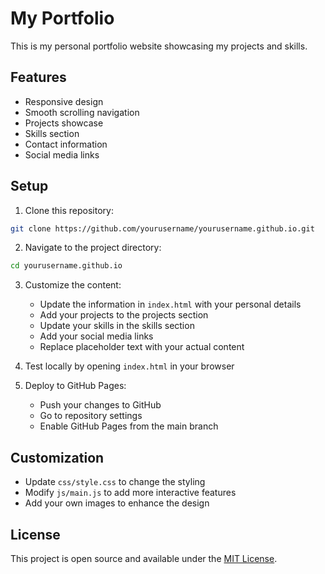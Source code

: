 # My Portfolio

This is my personal portfolio website showcasing my projects and skills.

## Features

- Responsive design
- Smooth scrolling navigation
- Projects showcase
- Skills section
- Contact information
- Social media links

## Setup

1. Clone this repository:
```bash
git clone https://github.com/yourusername/yourusername.github.io.git
```

2. Navigate to the project directory:
```bash
cd yourusername.github.io
```

3. Customize the content:
   - Update the information in `index.html` with your personal details
   - Add your projects to the projects section
   - Update your skills in the skills section
   - Add your social media links
   - Replace placeholder text with your actual content

4. Test locally by opening `index.html` in your browser

5. Deploy to GitHub Pages:
   - Push your changes to GitHub
   - Go to repository settings
   - Enable GitHub Pages from the main branch

## Customization

- Update `css/style.css` to change the styling
- Modify `js/main.js` to add more interactive features
- Add your own images to enhance the design

## License

This project is open source and available under the [MIT License](LICENSE).